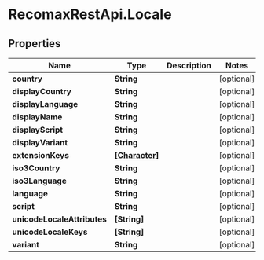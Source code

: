 # RecomaxRestApi.Locale

## Properties
Name | Type | Description | Notes
------------ | ------------- | ------------- | -------------
**country** | **String** |  | [optional] 
**displayCountry** | **String** |  | [optional] 
**displayLanguage** | **String** |  | [optional] 
**displayName** | **String** |  | [optional] 
**displayScript** | **String** |  | [optional] 
**displayVariant** | **String** |  | [optional] 
**extensionKeys** | [**[Character]**](Character.md) |  | [optional] 
**iso3Country** | **String** |  | [optional] 
**iso3Language** | **String** |  | [optional] 
**language** | **String** |  | [optional] 
**script** | **String** |  | [optional] 
**unicodeLocaleAttributes** | **[String]** |  | [optional] 
**unicodeLocaleKeys** | **[String]** |  | [optional] 
**variant** | **String** |  | [optional] 


